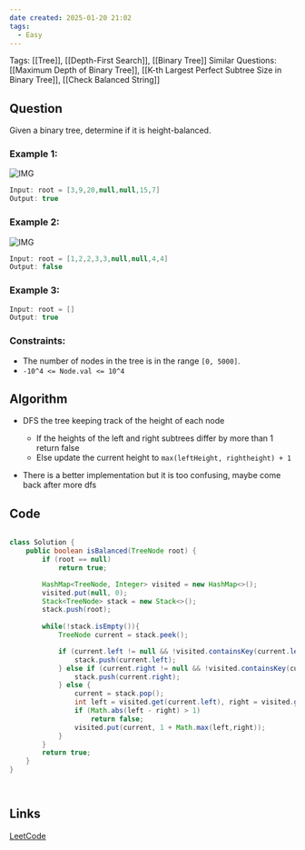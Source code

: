 ```yaml
---
date created: 2025-01-20 21:02
tags:
  - Easy
---
```


Tags: [[Tree]], [[Depth-First Search]], [[Binary Tree]]
Similar Questions: [[Maximum Depth of Binary Tree]], [[K-th Largest Perfect Subtree Size in Binary Tree]], [[Check Balanced String]]

## Question

Given a binary tree, determine if it is height-balanced.

### Example 1:

![IMG](https://assets.leetcode.com/uploads/2020/10/06/balance_1.jpg)

```java
Input: root = [3,9,20,null,null,15,7]
Output: true
```

### Example 2:

![IMG](https://assets.leetcode.com/uploads/2020/10/06/balance_2.jpg)

```java
Input: root = [1,2,2,3,3,null,null,4,4]
Output: false
```

### Example 3:

```java
Input: root = []
Output: true
```

### Constraints:

- The number of nodes in the tree is in the range `[0, 5000]`.
- `-10^4 <= Node.val <= 10^4`

## Algorithm

- DFS the tree keeping track of the height of each node 
	- If the heights of the left and right subtrees differ by more than 1 return false
	- Else update the current height to `max(leftHeight, rightheight) + 1`

- There is a better implementation but it is too confusing, maybe come back after more dfs

## Code

```java

class Solution {
    public boolean isBalanced(TreeNode root) {
        if (root == null)
            return true;

        HashMap<TreeNode, Integer> visited = new HashMap<>();
        visited.put(null, 0);
        Stack<TreeNode> stack = new Stack<>();
        stack.push(root);
        
        while(!stack.isEmpty()){
            TreeNode current = stack.peek();

            if (current.left != null && !visited.containsKey(current.left)){
                stack.push(current.left);
            } else if (current.right != null && !visited.containsKey(current.right)){
                stack.push(current.right);
            } else {
                current = stack.pop();
                int left = visited.get(current.left), right = visited.get(current.right);
                if (Math.abs(left - right) > 1)
                    return false;
                visited.put(current, 1 + Math.max(left,right));
            }
        }
        return true;
    }
}




```

## Links

[LeetCode](https://leetcode.com/problems/balanced-binary-tree/description/)
